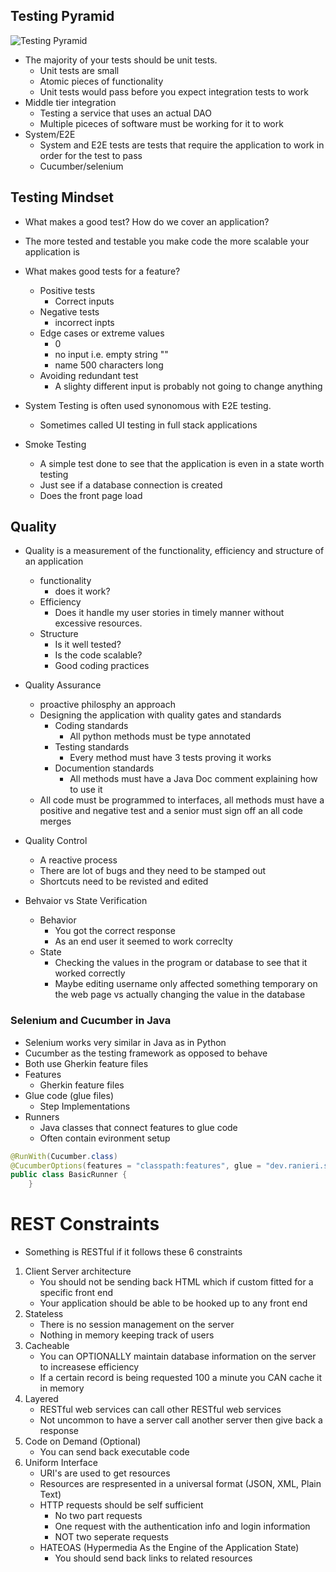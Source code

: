 ## Testing Pyramid
![Testing Pyramid](https://encrypted-tbn0.gstatic.com/images?q=tbn:ANd9GcQO68xY4s_Hm3gQyHudhvem300aR8moKOCCwFAo222cp633Dk7XG03GMW0AgrwtneeRSbMcKdcyXjigJg&usqp=CAU)
- The majority of your tests should be unit tests.
    - Unit tests are small
    - Atomic pieces of functionality
    - Unit tests would pass before you expect integration tests to work
- Middle tier integration
    - Testing a service that uses an actual DAO
    - Multiple piceces of software must be working for it to work
- System/E2E
    - System and E2E tests are tests that require the application to work in order for the test to pass
    - Cucumber/selenium

## Testing Mindset
- What makes a good test? How do we cover an application?
- The more tested and testable you make code the more scalable your application is
- What makes good tests for a feature?
    - Positive tests
        - Correct inputs
    - Negative tests
        - incorrect inpts
    - Edge cases or extreme values
        - 0
        - no input i.e. empty string ""
        - name 500 characters long
    - Avoiding redundant test
        - A slighty different input is probably not going to change anything

- System Testing is often used synonomous with E2E testing.
    - Sometimes called UI testing in full stack applications

- Smoke Testing
    - A simple test done to see that the application is even in a state worth testing
    - Just see if a database connection is created
    - Does the front page load
## Quality
- Quality is a measurement of the functionality, efficiency and structure of an application
    - functionality
        - does it work?
    - Efficiency
        - Does it handle my user stories in timely manner without excessive resources.
    - Structure
        - Is it well tested?
        - Is the code scalable?
        - Good coding practices

- Quality Assurance
    - proactive philosphy an approach
    - Designing the application with quality gates and standards
        - Coding standards
            - All python methods must be type annotated
        - Testing standards
            - Every method must have 3 tests proving it works
        - Documention standards
            - All methods must have a Java Doc comment explaining how to use it
    - All code must be programmed to interfaces, all methods must have a positive and negative test and a senior must sign off an all code merges
- Quality Control
    - A reactive process
    - There are lot of bugs and they need to be stamped out
    - Shortcuts need to be revisted and edited

- Behvaior vs State Verification
    - Behavior
        - You got the correct response
        - As an end user it seemed to work correclty
    - State 
        - Checking the values in the program or database to see that it worked correctly
        - Maybe editing username only affected something temporary on the web page vs actually
        changing the value in the database

### Selenium and Cucumber in Java
- Selenium works very similar in Java as in Python
- Cucumber as the testing framework as opposed to behave
- Both use Gherkin feature files
- Features
    - Gherkin feature files
- Glue code (glue files)
    - Step Implementations
- Runners
    - Java classes that connect features to glue code
    - Often contain evironment setup
```java
@RunWith(Cucumber.class)
@CucumberOptions(features = "classpath:features", glue = "dev.ranieri.steps")
public class BasicRunner {
    }
```
# REST Constraints
- Something is RESTful if it follows these 6 constraints
1. Client Server architecture
    - You should not be sending back HTML which if custom fitted for a specific front end
    - Your application should be able to be hooked up to any front end
2. Stateless
    - There is no session management on the server
    - Nothing in memory keeping track of users
3. Cacheable
    - You can OPTIONALLY maintain database information on the server to increasese efficiency
    - If a certain record is being requested 100 a minute you CAN cache it in memory
4. Layered
    - RESTful web services can call other RESTful web services 
    - Not uncommon to have a server call another server then give back a response
5. Code on Demand (Optional)
    - You can send back executable code
6. Uniform Interface
    - URI's are used to get resources
    - Resources are respresented in a universal format (JSON, XML, Plain Text)
    - HTTP requests should be self sufficient
        - No two part requests
        - One request with the authentication info and login information
        - NOT two seperate requests
    - HATEOAS (Hypermedia As the Engine of the Application State)
        - You should send back links to related resources



